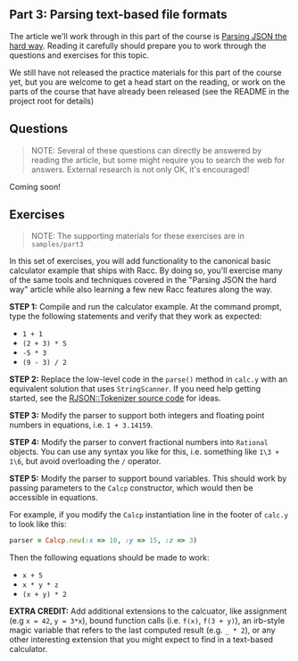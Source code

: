 ## Part 3: Parsing text-based file formats

The article we'll work through in this part of the 
course is [Parsing JSON the hard way](https://practicingruby.com/articles/parsing-json-the-hard-way).
Reading it carefully should prepare you to work through the questions
and exercises for this topic.

We still have not released the practice materials for this part of the course
yet, but you are welcome to get a head start on the reading, or work on
the parts of the course that have already been released (see the README
in the project root for details)

## Questions

> NOTE: Several of these questions can directly be answered by reading 
> the article, but some might require you to search the web for
> answers. External research is not only OK, it's encouraged!

Coming soon!

## Exercises

> NOTE: The supporting materials for these exercises are in `samples/part3`

In this set of exercises, you will add functionality to the canonical basic
calculator example that ships with Racc. By doing so, you'll exercise
many of the same tools and techniques covered in the "Parsing JSON the
hard way" article while also learning a few new Racc features 
along the way.

**STEP 1:** Compile and run the calculator example. 
At the command prompt, type the following statements and
verify that they work as expected:

* `1 + 1`
* `(2 + 3) * 5`
* `-5 * 3`
* `(9 - 3) / 2`

**STEP 2:** Replace the low-level code in the `parse()` method in `calc.y` 
with an equivalent solution that uses `StringScanner`. If you need help
getting started, see the [RJSON::Tokenizer source code][tokenizer] for ideas.

**STEP 3:** Modify the parser to support both integers and floating point
numbers in equations, i.e. `1 + 3.14159`.

**STEP 4:** Modify the parser to convert fractional numbers into `Rational`
objects. You can use any syntax you like for this, i.e. something like 
`1\3 + 1\6`, but avoid overloading the `/` operator.

**STEP 5:** Modify the parser to support bound variables. This should work by
passing parameters to the `Calcp` constructor, which would then be 
accessible in equations.

For example, if you modify the `Calcp` instantiation line in the footer of `calc.y`
to look like this:

```ruby
parser = Calcp.new(:x => 10, :y => 15, :z => 3)
```

Then the following equations should be made to work:

* `x + 5`
* `x * y * z`
* `(x + y) * 2`

**EXTRA CREDIT:** Add additional extensions to the calcuator, like assignment
(e.g `x = 42`, `y = 3*x`), bound function calls (i.e. `f(x)`, `f(3 + y)`),
an irb-style magic variable that refers to the last computed result (e.g. `_ *
2`), or any other interesting extension that you might expect to find in a
text-based calculator.

[tokenizer]: https://github.com/tenderlove/rjson/blob/master/lib/rjson/tokenizer.rb
